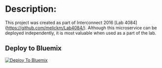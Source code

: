 # Description: 
This project was created as part of Interconnect 2016 [Lab 4084] (https://github.com/melickm/Lab4084/).  Although this microservice can be deployed independently, it is most valuable when used as a part of the lab.  

## Deploy to Bluemix
[![Deploy To Bluemix](https://bluemix.net/deploy/button.png)](https://hub.jazz.net/deploy/index.html?repository=https://github.com/melickm/Microservices_CatalogAPI)

